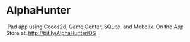 AlphaHunter
===========

iPad app using Cocos2d, Game Center, SQLite, and Mobclix. On the App Store at: http://bit.ly/AlphaHunteriOS

